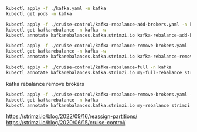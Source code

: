 


```bash
kubectl apply -f ./kafka.yaml -n kafka
kubectl get pods -n kafka
```

```bash
kubectl apply -f ./cruise-control/kafka-rebalance-add-brokers.yaml -n kafka
kubectl get kafkarebalance -n kafka -w
kubectl annotate kafkarebalances.kafka.strimzi.io kafka-rebalance-add-brokersv2 strimzi.io/rebalance=approve -n kafka

kubectl apply -f ./cruise-control/kafka-rebalance-remove-brokers.yaml -n kafka
kubectl get kafkarebalance -n kafka -w
kubectl annotate kafkarebalances.kafka.strimzi.io kafka-rebalance-remove-brokersv2 strimzi.io/rebalance=approve -n kafka

kubectl apply -f ./cruise-control/kafka-rebalance-full -n kafka
kubectl annotate kafkarebalances.kafka.strimzi.io my-full-rebalance strimzi.io/rebalance=approve -n kafka

```



kafka rebalance remove brokers
```bash
kubectl apply -f ./cruise-control/kafka-rebalance-remove-brokers.yaml -n kafka
kubectl get kafkarebalance -n kafka
kubectl annotate kafkarebalances.kafka.strimzi.io my-rebalance strimzi.io/rebalance=approve -n kafka
```



     






https://strimzi.io/blog/2022/09/16/reassign-partitions/
https://strimzi.io/blog/2020/06/15/cruise-control/
